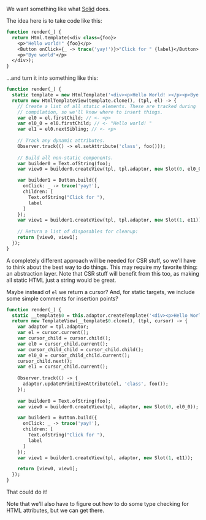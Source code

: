 We want something like what [Solid](https://github.com/ryansolid/dom-expressions/tree/main/packages/babel-plugin-jsx-dom-expressions) does.

The idea here is to take code like this:

```haxe
function render(_) {
  return Html.template(<div class={foo}>
    <p>"Hello world!" {foo}</p>
    <Button onClick={_ -> trace('yay!')}>"Click for " {label}</Button>
    <p>"Bye world"</p>
  </div>);
}
```

...and turn it into something like this:

```haxe
function render(_) {
  static template = new HtmlTemplate('<div><p>Hello World! ></p><p>Bye world</p></div>');
  return new HtmlTemplateView(template.clone(), (tpl, el) -> {
    // Create a list of all static elements. These are tracked during
    // compilation, so we'll know where to insert things.
    var el0 = el.firstChild; // <- <p>
    var el0_0 = el0.firstChild; // <- "Hello world! "
    var el1 = el0.nextSibling; // <- <p>
  
    // Track any dynamic attributes.
    Observer.track(() -> el.setAttribute('class', foo()));
  
    // Build all non-static components.
    var builder0 = Text.ofString(foo);
    var view0 = builder0.createView(tpl, tpl.adaptor, new Slot(0, el0_0));

    var builder1 = Button.build({ 
      onClick: _ -> trace('yay!'),
      children: [
        Text.ofString("Click for "),
        label
      ]
    });
    var view1 = builder1.createView(tpl, tpl.adaptor, new Slot(1, e11));
    
    // Return a list of disposables for cleanup:
    return [view0, view1];
  });
}
```

A completely different approach will be needed for CSR stuff, so we'll have to think about the best way to do things. This may require my favorite thing: an abstraction layer. Note that CSR stuff will benefit from this too, as making all static HTML just a string would be great.

Maybe instead of `el` we return a cursor? And, for static targets, we include some simple comments for insertion points?

```haxe
function render(_) {
  static __template$0 = this.adaptor.createTemplate('<div><p>Hello World! <!--@SLOT-->></p><!--@SLOT--><p>Bye world</p></div>');
  return new TemplateView(__template$0.clone(), (tpl, cursor) -> {
    var adaptor = tpl.adaptor;
    var el = cursor.current();
    var cursor_child = cursor.child();
    var el0 = cursor_child.current();
    var cursor_child_child = cursor_child.child();
    var el0_0 = cursor_child_child.current();
    cursor_child.next();
    var el1 = cursor_child.current();
  
    Observer.track(() -> {
      adaptor.updatePrimitiveAttribute(el, 'class', foo());
    });
  
    var builder0 = Text.ofString(foo);
    var view0 = builder0.createView(tpl, adaptor, new Slot(0, el0_0));

    var builder1 = Button.build({ 
      onClick: _ -> trace('yay!'),
      children: [
        Text.ofString("Click for "),
        label
      ]
    });
    var view1 = builder1.createView(tpl, adaptor, new Slot(1, e11));

    return [view0, view1];
  });
}
```

That could do it!

Note that we'll also have to figure out how to do some type checking for HTML attributes, but we can get there.
